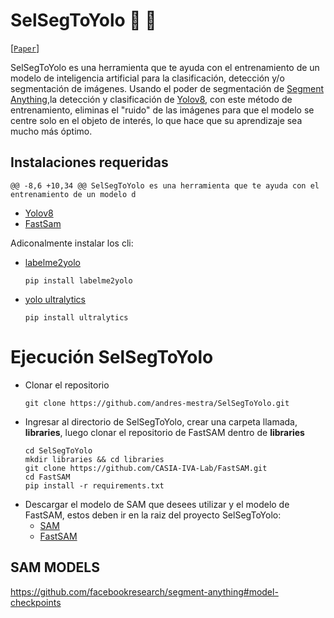 # SelSegToYolo 🧰 🦾

[[`Paper`](https://ai.facebook.com/research/publications/segment-anything/)]

SelSegToYolo es una herramienta que te ayuda con el entrenamiento de un modelo de inteligencia artificial para la clasificación, detección y/o segmentación de imágenes. Usando el poder de segmentación de [Segment Anything](https://segment-anything.com/),la detección y clasificación de [Yolov8](https://yolov8.com/), con este método de entrenamiento, eliminas el "ruido" de las imágenes para que el modelo se centre solo en el objeto de interés, lo que hace que su aprendizaje sea mucho más óptimo.

## Instalaciones requeridas
	@@ -8,6 +10,34 @@ SelSegToYolo es una herramienta que te ayuda con el entrenamiento de un modelo d
  - [Yolov8](https://github.com/ultralytics/ultralytics)
  - [FastSam](https://github.com/CASIA-IVA-Lab/FastSAM)

  Adiconalmente instalar los cli:
  - [labelme2yolo](https://pypi.org/project/labelme2yolo/)
    ```shell
    pip install labelme2yolo
    ```
  - [yolo ultralytics](https://github.com/ultralytics/ultralytics)
    ```shell
    pip install ultralytics
    ```
# Ejecución SelSegToYolo
  - Clonar el repositorio
    ```shell
    git clone https://github.com/andres-mestra/SelSegToYolo.git
    ```
  - Ingresar al directorio de SelSegToYolo, crear una carpeta llamada, **libraries**,  luego clonar el repositorio de FastSAM dentro de **libraries**
    ```shell
    cd SelSegToYolo
    mkdir libraries && cd libraries
    git clone https://github.com/CASIA-IVA-Lab/FastSAM.git
    cd FastSAM
    pip install -r requirements.txt
    ```
  - Descargar el modelo de SAM que desees utilizar y el modelo de FastSAM, estos deben ir en la raiz  del proyecto SelSegToYolo:
    * [SAM](https://github.com/facebookresearch/segment-anything#model-checkpoints)
    * [FastSAM](https://github.com/CASIA-IVA-Lab/FastSAM#model-checkpoints)
    
## SAM MODELS
https://github.com/facebookresearch/segment-anything#model-checkpoints
